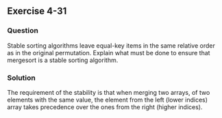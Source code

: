 ## Exercise 4-31

### Question

Stable sorting algorithms leave equal-key items in the same relative order
as in the original permutation. Explain what must be done to ensure that
mergesort is a stable sorting algorithm.


### Solution

The requirement of the stability is that when merging two arrays, of two elements with the same value, the element from the left (lower indices) array takes precedence over the ones from the right (higher indices).